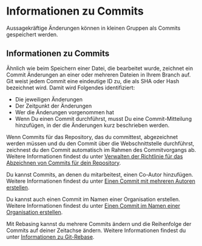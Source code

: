 # Informationen zu Commits

Aussagekräftige Änderungen können in kleinen Gruppen als Commits gespeichert werden.

## Informationen zu Commits

Ähnlich wie beim Speichern einer Datei, die bearbeitet wurde, zeichnet ein Commit Änderungen an einer oder mehreren Dateien in Ihrem Branch auf. Git weist jedem Commit eine eindeutige ID zu, die als SHA oder Hash bezeichnet wird. Damit wird Folgendes identifiziert:

- Die jeweiligen Änderungen
- Der Zeitpunkt der Änderungen
- Wer die Änderungen vorgenommen hat
- Wenn Du einen Commit durchführst, musst Du eine Commit-Mitteilung hinzufügen, in der die Änderungen kurz beschrieben werden.

Wenn Commits für das Repository, das du committest, abgezeichnet werden müssen und du den Commit über die Webschnittstelle durchführst, zeichnest du den Commit automatisch im Rahmen des Commitvorgangs ab. Weitere Informationen findest du unter [Verwalten der Richtlinie für das Abzeichnen von Commits für dein Repository](https://docs.github.com/de/repositories/managing-your-repositorys-settings-and-features/managing-repository-settings/managing-the-commit-signoff-policy-for-your-repository).

Du kannst Commits, an denen du mitarbeitest, einen Co-Autor hinzufügen. Weitere Informationen findest du unter [Einen Commit mit mehreren Autoren erstellen](https://docs.github.com/de/pull-requests/committing-changes-to-your-project/creating-and-editing-commits/creating-a-commit-with-multiple-authors).

Du kannst auch einen Commit im Namen einer Organisation erstellen. Weitere Informationen findest du unter [Einen Commit im Namen einer Organisation erstellen](https://docs.github.com/de/pull-requests/committing-changes-to-your-project/creating-and-editing-commits/creating-a-commit-on-behalf-of-an-organization).

Mit Rebasing kannst du mehrere Commits ändern und die Reihenfolge der Commits auf deiner Zeitachse ändern. Weitere Informationen findest du unter [Informationen zu Git-Rebase](https://docs.github.com/de/get-started/using-git/about-git-rebase).


